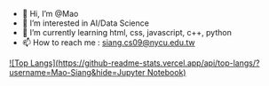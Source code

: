 - 👋 Hi, I’m @Mao
- 👀 I’m interested in AI/Data Science
- 🌱 I’m currently learning html, css, javascript, c++, python
- 📫 How to reach me : siang.cs09@nycu.edu.tw


[![Top Langs](https://github-readme-stats.vercel.app/api/top-langs/?username=Mao-Siang&hide=Jupyter Notebook)](https://github.com/anuraghazra/github-readme-stats)

